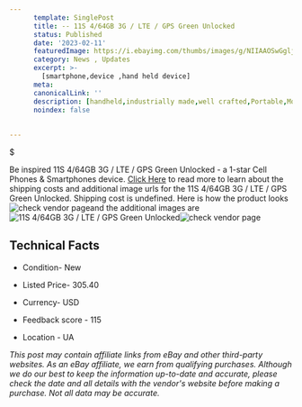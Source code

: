 ```yaml
---
      template: SinglePost
      title: -- 11S 4/64GB 3G / LTE / GPS Green Unlocked
      status: Published
      date: '2023-02-11'
      featuredImage: https://i.ebayimg.com/thumbs/images/g/NIIAAOSwGgljLs2S/s-l225.jpg
      category: News , Updates
      excerpt: >-
        [smartphone,device ,hand held device]
      meta:
      canonicalLink: ''
      description: [handheld,industrially made,well crafted,Portable,Mobile,Compact,Convenient,Lightweight,Maneuverable,Man-portable,Miniature,Carriable,Hand-held,Light,Holdable,Transportable,Mobile device,Pocket-sized,On-the-go,Wireless,Cordless,Compact size,Convenient size, smartphone,device ,hand held device]
      noindex: false
      
        
---
```

$

Be inspired 11S 4/64GB 3G / LTE / GPS Green Unlocked - a 1-star Cell Phones & Smartphones device. [Click Here](https://www.ebay.com/itm/285133694087?hash=item42634ae487%3Ag%3ANIIAAOSwGgljLs2S&amdata=enc%3AAQAHAAAA4BTCyyIfGfHXZQ4F2mH5fzhA9CTsvINTCPmwotrf4EYNFD7kvlE3RGRUnbV%2F61GORJI1CL%2BVXGMWK6w0bcncJUkQpfIvLauC2rC8d1RngSvhivXMHdhk1PhOeaapSEFSgrpt%2FydR%2Bn0NLy6AvvJBwryp8rjmr9L8fJZlKsoYQzOJ7d%2FwXUmAHPTgm3bAktr3jeI9t2%2F6u%2BsN6tC2pSBvYLUjdijg5x199Q7pacZn%2BWBtVw%2F9CIJE25LkpjRQRsNM4mIzWcCooYQUYYG%2FeFkjEWpYvoigP1B8MfB7JKeVv6ef&mkevt=1&mkcid=1&mkrid=711-53200-19255-0&campid=%253CePNCampaignId%253E&customid=%253CreferenceId%253E&toolid=10049) to read more to learn about the shipping costs and additional image urls for the 11S 4/64GB 3G / LTE / GPS Green Unlocked. Shipping cost is undefined. Here is how the product looks ![check vendor page](https://i.ebayimg.com/thumbs/images/g/NIIAAOSwGgljLs2S/s-l225.jpg)and the additional images are![11S 4/64GB 3G / LTE / GPS Green Unlocked](https://i.ebayimg.com/images/g/NIIAAOSwGgljLs2S/s-l640.jpg)![check vendor page](https://origin-galleryplus.ebayimg.com/ws/web/285133694087_2_0_1/225x225.jpg,https://origin-galleryplus.ebayimg.com/ws/web/285133694087_3_0_1/225x225.jpg)



 ## Technical Facts 



     
      

 - Condition- New 


      

 - Listed Price- 305.40 


      

 - Currency- USD 


      

 - Feedback score - 115 


      

 - Location - UA 


      
      

 *_This post may contain affiliate links from eBay and other third-party websites. As an eBay affiliate, we earn from qualifying purchases. Although we do our best to keep the information up-to-date and accurate, please check the date and all details with the vendor's website before making a purchase. Not all data may be accurate._*






